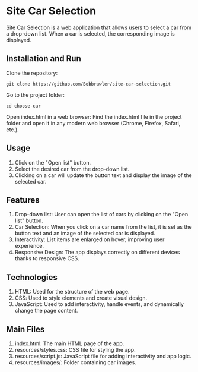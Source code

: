 # Site Car Selection
Site Car Selection is a web application that allows users to select a car from a drop-down list. When a car is selected, the corresponding image is displayed.

## Installation and Run
Clone the repository:
```
git clone https://github.com/Bobbrawler/site-car-selection.git
```
Go to the project folder:
```
cd choose-car
```
Open index.html in a web browser: Find the index.html file in the project folder and open it in any modern web browser (Chrome, Firefox, Safari, etc.).

## Usage
1. Click on the "Open list" button.
2. Select the desired car from the drop-down list.
3. Clicking on a car will update the button text and display the image of the selected car.

## Features
1. Drop-down list: User can open the list of cars by clicking on the "Open list" button.
2. Car Selection: When you click on a car name from the list, it is set as the button text and an image of the selected car is displayed.
3. Interactivity: List items are enlarged on hover, improving user experience.
4. Responsive Design: The app displays correctly on different devices thanks to responsive CSS.

## Technologies
1. HTML: Used for the structure of the web page.
2. CSS: Used to style elements and create visual design.
3. JavaScript: Used to add interactivity, handle events, and dynamically change the page content.

## Main Files
1. index.html: The main HTML page of the app.
2. resources/styles.css: CSS file for styling the app.
3. resources/script.js: JavaScript file for adding interactivity and app logic.
4. resources/images/: Folder containing car images.